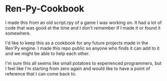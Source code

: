 # Ren-Py-Cookbook

I made this from an old script.rpy of a game I was working on. It had a lot of code that was good at the time and I don't remember if I made it or found it somewhere.

I'd like to keep this as a cookbook for any future projects made in the Ren'Py engine. I made this repo public so anyone who finds it can add to it and we might be able to help each other.

I'm sure this all seems like small potatoes to experienced programmers, but I feel like I'm starting from zero again and would like to have a point of reference that I can come back to.

